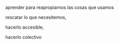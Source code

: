 aprender para reapropiarnos las cosas que usamos


rescatar lo que necesitemos,


hacerlo accesible,


hacerlo colectivo
